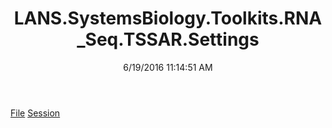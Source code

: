 ﻿---
title: LANS.SystemsBiology.Toolkits.RNA_Seq.TSSAR.Settings
date: 6/19/2016 11:14:51 AM
---

[File](T-LANS.SystemsBiology.Toolkits.RNA_Seq.TSSAR.Settings.File.html)
[Session](T-LANS.SystemsBiology.Toolkits.RNA_Seq.TSSAR.Settings.Session.html)
